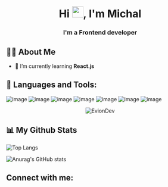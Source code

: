 <h1 align="center">Hi <img src="https://raw.githubusercontent.com/MartinHeinz/MartinHeinz/master/wave.gif" width="30px">, I'm Michal</h1>
<h3 align="center">I'm a Frontend developer</h3>

## 🙋‍♂️ About Me
- 🌱 I’m currently learning **React.js**

## 🚀 Languages and Tools:
![image](https://img.shields.io/badge/HTML5-E34F26?style=for-the-badge&logo=html5&logoColor=white)
![image](https://img.shields.io/badge/CSS3-1572B6?style=for-the-badge&logo=css3&logoColor=white)
![image](https://img.shields.io/badge/Sass-CC6699?style=for-the-badge&logo=sass&logoColor=white)
![image](https://img.shields.io/badge/Bootstrap-563D7C?style=for-the-badge&logo=bootstrap&logoColor=white)
![image](https://img.shields.io/badge/JavaScript-323330?style=for-the-badge&logo=javascript&logoColor=F7DF1E)
![image](https://img.shields.io/badge/TypeScript-007ACC?style=for-the-badge&logo=typescript&logoColor=white)
![image](https://img.shields.io/badge/React-20232A?style=for-the-badge&logo=react&logoColor=61DAFB)

<p align="center">
        <img alt="EvionDev" src="https://github-readme-streak-stats.herokuapp.com/?user=TenMichal&theme=dracula"/>
</p>

## 📊 My Github Stats


![Top Langs](https://github-readme-stats.vercel.app/api/top-langs/?username=TenMichal&layout=compact&bg_color=90,#3f5efb,#fc466b)

![Anurag's GitHub stats](https://github-readme-stats.vercel.app/api?username=TenMichal&show_icons=true&theme=dracula&count_private=true&hide=prs,issues,stars)

## Connect with me:
